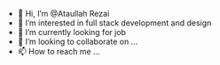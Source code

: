 - 👋 Hi, I’m @Ataullah Rezai
- 👀 I’m interested in full stack development and design
- 🌱 I’m currently looking for job
- 💞️ I’m looking to collaborate on ...
- 📫 How to reach me ...

<!---
Ataullahis a ✨ special ✨ repository because its `README.md` (this file) appears on your GitHub profile.
You can click the Preview link to take a look at your changes.
--->
